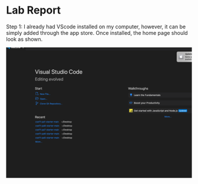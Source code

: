 # Lab Report
Step 1: I already had VScode installed on my computer, however, it can be simply added through the app store. 
Once installed, the home page should look as shown.

![Image](https://github.com/deliasi/cse15l-lab-reports/blob/main/Screen%20Shot%202023-04-05%20at%204.21.01%20PM.png)

